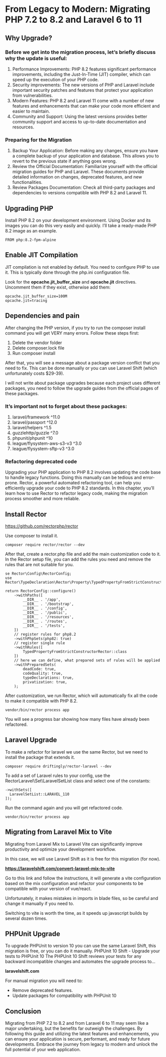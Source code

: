 # From Legacy to Modern: Migrating PHP 7.2 to 8.2 and Laravel 6 to 11

## Why Upgrade?

### Before we get into the migration process, let’s briefly discuss why the update is useful:

1. Performance Improvements: PHP 8.2 features significant performance improvements, including the Just-In-Time (JIT) compiler, which can speed up the execution of your PHP code.
2. Security improvements: The new versions of PHP and Laravel include important security patches and features that protect your application from vulnerabilities.
3. Modern Features: PHP 8.2 and Laravel 11 come with a number of new features and enhancements that can make your code more efficient and easier to maintain.
4. Community and Support: Using the latest versions provides better community support and access to up-to-date documentation and resources.

### Preparing for the Migration

1. Backup Your Application: Before making any changes, ensure you have a complete backup of your application and database. This allows you to revert to the previous state if anything goes wrong.
2. Review the Official Documentation: Familiarize yourself with the official migration guides for PHP and Laravel. These documents provide detailed information on changes, deprecated features, and new functionalities.
3. Review Packages Documentation: Check all third-party packages and dependencies to versions compatible with PHP 8.2 and Laravel 11.

## Upgrading PHP

Install PHP 8.2 on your development environment. Using Docker and its images you can do this very easily and quickly. I’ll take a ready-made PHP 8.2 image as an example.
```
FROM php:8.2-fpm-alpine
```

## Enable JIT Compilation

JIT compilation is not enabled by default. You need to configure PHP to use it. This is typically done through the php.ini configuration file.

Look for the **opcache.jit_buffer_size** and **opcache.jit** directives. Uncomment them if they exist, otherwise add them:

```
opcache.jit_buffer_size=100M
opcache.jit=tracing
```

## Dependencies and pain

After changing the PHP version, if you try to run the composer install command you will get VERY many errors. Follow these steps first:

1. Delete the vendor folder
2. Delete composer.lock file
3. Run composer install

After that, you will see a message about a package version conflict that you need to fix. This can be done manually or you can use Laravel Shift (which unfortunately costs $29-39).

I will not write about package upgrades because each project uses different packages, you need to follow the upgrade guides from the official pages of these packages.

### It’s important not to forget about these packages:

1. laravel/framework ^11.0
2. laravel/passport ^12.0
3. laravel/helpers ^1.5
4. guzzlehttp/guzzle ^7.0
5. phpunit/phpunit ^10
6. league/flysystem-aws-s3-v3 ^3.0
7. league/flysystem-sftp-v3 ^3.0

### Refactoring deprecated code

Upgrading your PHP application to PHP 8.2 involves updating the code base to handle legacy functions. Doing this manually can be tedious and error-prone. Rector, a powerful automated refactoring tool, can help you efficiently upgrade your code to PHP 8.2 standards. In this chapter, you’ll learn how to use Rector to refactor legacy code, making the migration process smoother and more reliable.

## Install Rector

https://github.com/rectorphp/rector

Use composer to install it.
```
composer require rector/rector --dev
```

After that, create a rector.php file and add the main customization code to it. In the Rector setup file, you can add the rules you need and remove the rules that are not suitable for you.

```
se Rector\Config\RectorConfig;
use Rector\TypeDeclaration\Rector\Property\TypedPropertyFromStrictConstructorRector;

return RectorConfig::configure()
    ->withPaths([
        __DIR__ . '/app',
        __DIR__ . '/bootstrap',
        __DIR__ . '/config',
        __DIR__ . '/public',
        __DIR__ . '/resources',
        __DIR__ . '/routes',
        __DIR__ . '/tests',
    ])
    // register rules for php8.2
    ->withPhpSets(php82: true)
    // register single rule
    ->withRules([
        TypedPropertyFromStrictConstructorRector::class
    ])
    // here we can define, what prepared sets of rules will be applied
    ->withPreparedSets(
        deadCode: true,
        codeQuality: true,
        typeDeclarations: true,
        privatization: true,
    );
```

After customization, we run Rector, which will automatically fix all the code to make it compatible with PHP 8.2.

```
vendor/bin/rector process app
```

You will see a progress bar showing how many files have already been refactored.

## Laravel Upgrade

To make a refactor for laravel we use the same Rector, but we need to install the package that extends it.
```
composer require driftingly/rector-laravel --dev
```

To add a set of Laravel rules to your config, use the RectorLaravel\Set\LaravelSetList class and select one of the constants:
```
->withSets([
  LaravelSetList::LARAVEL_110
]);
```

Run the command again and you will get refactored code.
```
vendor/bin/rector process app
```

## Migrating from Laravel Mix to Vite

Migrating from Laravel Mix to Laravel Vite can significantly improve productivity and optimize your development workflow.

In this case, we will use Laravel Shift as it is free for this migration (for now).

**https://laravelshift.com/convert-laravel-mix-to-vite**

Go to this link and follow the instructions, it will generate a vite configuration based on the mix configuration and refactor your components to be compatible with your version of vue/react.

Unfortunately, it makes mistakes in imports in blade files, so be careful and change it manually if you need to.

Switching to vite is worth the time, as it speeds up javascript builds by several dozen times.

## PHPUnit Upgrade

To upgrade PHPUnit to version 10 you can use the same Laravel Shift, this migration is free, or you can do it manually.
PHPUnit 10 Shift - Upgrade your tests to PHPUnit 10
The PHPUnit 10 Shift reviews your tests for any backward incompatible changes and automates the upgrade process to…

**laravelshift.com**

For manual migration you will need to:

- Remove deprecated features.
- Update packages for compatibility with PHPUnit 10

## Conclusion

Migrating from PHP 7.2 to 8.2 and from Laravel 6 to 11 may seem like a major undertaking, but the benefits far outweigh the challenges. By following this guide and utilizing the latest features and enhancements, you can ensure your application is secure, performant, and ready for future developments. Embrace the journey from legacy to modern and unlock the full potential of your web application.

